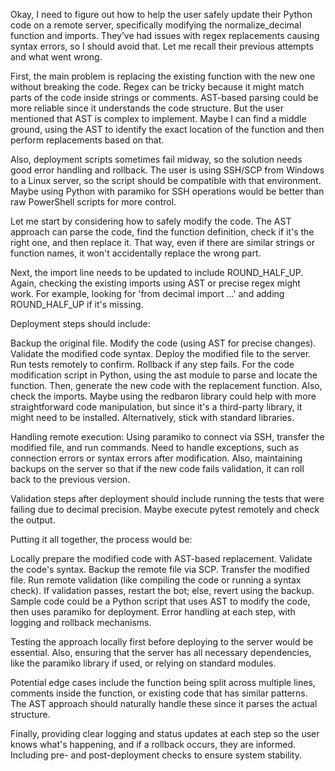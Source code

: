 Okay, I need to figure out how to help the user safely update their Python code on a remote server, specifically modifying the normalize_decimal function and imports. They’ve had issues with regex replacements causing syntax errors, so I should avoid that. Let me recall their previous attempts and what went wrong.

First, the main problem is replacing the existing function with the new one without breaking the code. Regex can be tricky because it might match parts of the code inside strings or comments. AST-based parsing could be more reliable since it understands the code structure. But the user mentioned that AST is complex to implement. Maybe I can find a middle ground, using the AST to identify the exact location of the function and then perform replacements based on that.

Also, deployment scripts sometimes fail midway, so the solution needs good error handling and rollback. The user is using SSH/SCP from Windows to a Linux server, so the script should be compatible with that environment. Maybe using Python with paramiko for SSH operations would be better than raw PowerShell scripts for more control.

Let me start by considering how to safely modify the code. The AST approach can parse the code, find the function definition, check if it's the right one, and then replace it. That way, even if there are similar strings or function names, it won't accidentally replace the wrong part.

Next, the import line needs to be updated to include ROUND_HALF_UP. Again, checking the existing imports using AST or precise regex might work. For example, looking for 'from decimal import ...' and adding ROUND_HALF_UP if it's missing.

Deployment steps should include:

Backup the original file.
Modify the code (using AST for precise changes).
Validate the modified code syntax.
Deploy the modified file to the server.
Run tests remotely to confirm.
Rollback if any step fails.
For the code modification script in Python, using the ast module to parse and locate the function. Then, generate the new code with the replacement function. Also, check the imports. Maybe using the redbaron library could help with more straightforward code manipulation, but since it's a third-party library, it might need to be installed. Alternatively, stick with standard libraries.

Handling remote execution: Using paramiko to connect via SSH, transfer the modified file, and run commands. Need to handle exceptions, such as connection errors or syntax errors after modification. Also, maintaining backups on the server so that if the new code fails validation, it can roll back to the previous version.

Validation steps after deployment should include running the tests that were failing due to decimal precision. Maybe execute pytest remotely and check the output.

Putting it all together, the process would be:

Locally prepare the modified code with AST-based replacement.
Validate the code's syntax.
Backup the remote file via SCP.
Transfer the modified file.
Run remote validation (like compiling the code or running a syntax check).
If validation passes, restart the bot; else, revert using the backup.
Sample code could be a Python script that uses AST to modify the code, then uses paramiko for deployment. Error handling at each step, with logging and rollback mechanisms.

Testing the approach locally first before deploying to the server would be essential. Also, ensuring that the server has all necessary dependencies, like the paramiko library if used, or relying on standard modules.

Potential edge cases include the function being split across multiple lines, comments inside the function, or existing code that has similar patterns. The AST approach should naturally handle these since it parses the actual structure.

Finally, providing clear logging and status updates at each step so the user knows what's happening, and if a rollback occurs, they are informed. Including pre- and post-deployment checks to ensure system stability.

